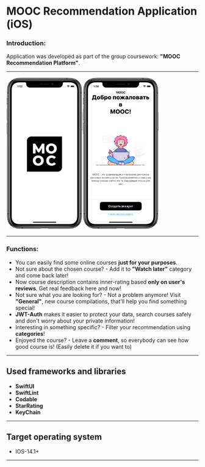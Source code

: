 # **MOOC Recommendation Application (iOS)**
### **Introduction:**
Application was developed as part of the group coursework: **"MOOC Recommendation Platform"**. 
***
<img src="Additional/screenshots/LaunchScreen.png" width="200" height="400" /><img src="Additional/screenshots/WelcomeScreen.png" width="200" height="400"/>
***
### **Functions:**
* You can easily find some online courses **just for your purposes**.
* Not sure about the chosen course? - Add it to **"Watch later"** category and come back later!
* Now course description contains inner-rating based **only on user's reviews**. Get real feedback here and now!
* Not sure what you are looking for? - Not a problem anymore! Visit **"General"**, new course compilations, that'll help you find something special!
* **JWT-Auth** makes it easier to protect your data, search courses safely and don't worry about your private information!
* Interesting in something specific? - Filter your recommendation using **categories**!
* Enjoyed the course? - Leave a **comment**, so everybody can see how good course is! (Easily delete it if you want to)
***
## Used frameworks and libraries
* **SwiftUI**
* **SwiftLint**
* **Codable**
* **StarRating**
* **KeyChain**

***
## Target operating system
* IOS-14.1+
***